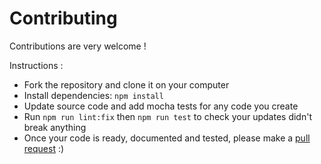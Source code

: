 # Contributing

Contributions are very welcome !

Instructions :

- Fork the repository and clone it on your computer
- Install dependencies: `npm install`
- Update source code and add mocha tests for any code you create
- Run `npm run lint:fix` then `npm run test` to check your updates didn't break anything
- Once your code is ready, documented and tested, please make a [pull request](https://github.com/nvuillam/markdown-table-formatter/pulls) :)
